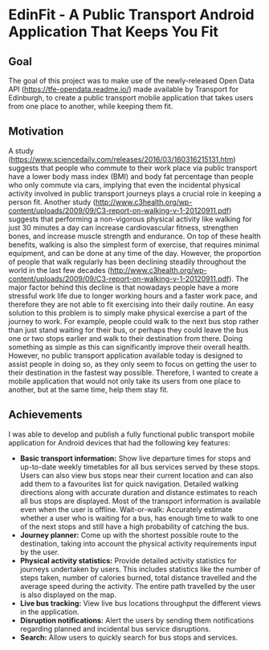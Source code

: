# EdinFit - A Public Transport Android Application That Keeps You Fit

## Goal
The goal of this project was to make use of the newly-released Open Data API (https://tfe-opendata.readme.io/) made available by Transport for Edinburgh, to create a public transport mobile application that takes users from one place to another, while keeping them fit.

## Motivation
A study (https://www.sciencedaily.com/releases/2016/03/160316215131.htm) suggests that people who commute to their work place via public transport have a lower body mass index (BMI) and body fat percentage than people who only commute via cars, implying that even the incidental physical activity involved in public transport journeys plays a crucial role in keeping a person fit. Another study (http://www.c3health.org/wp-content/uploads/2009/09/C3-report-on-walking-v-1-20120911.pdf) suggests that performing a non-vigorous physical activity like walking for just 30 minutes a day can increase cardiovascular fitness, strengthen bones, and increase muscle strength and endurance. On top of these health benefits, walking is also the simplest form of exercise, that requires minimal equipment, and can be done at any time of the day. However, the proportion of people that walk regularly has been declining steadily throughout the world in the last few decades (http://www.c3health.org/wp-content/uploads/2009/09/C3-report-on-walking-v-1-20120911.pdf). The major factor behind this decline is that nowadays people have a more stressful work life due to longer working hours and a faster work pace, and therefore they are not able to fit exercising into their daily routine. An easy solution to this problem is to simply make physical exercise a part of the journey to work. For example, people could walk to the next bus stop rather than just stand waiting for their bus, or perhaps they could leave the bus one or two stops earlier and walk to their destination from there. Doing something as simple as this can significantly improve their overall health. However, no public transport application available today is designed to assist people in doing so, as they only seem to focus on getting the user to their destination in the fastest way possible. Therefore, I wanted to create a mobile application that would not only take its users from one place to another, but at the same time, help them stay fit.

## Achievements 
I was able to develop and publish a fully functional public transport mobile application for Android devices that had the following key features:
- **Basic transport information:** Show live departure times for stops and
up-to-date weekly timetables for all bus services served by these stops. Users
can also view bus stops near their current location and can also add them
to a favourites list for quick navigation. Detailed walking directions along
with accurate duration and distance estimates to reach all bus stops are
displayed. Most of the transport information is available even when the
user is offline.
Wait-or-walk: Accurately estimate whether a user who is waiting for a
bus, has enough time to walk to one of the next stops and still have a high
probability of catching the bus.
- **Journey planner:** Come up with the shortest possible route to the destination,
taking into account the physical activity requirements input by the
user.
- **Physical activity statistics:** Provide detailed activity statistics for journeys
undertaken by users. This includes statistics like the number of steps
taken, number of calories burned, total distance travelled and the average
speed during the activity. The entire path travelled by the user is also
displayed on the map.
- **Live bus tracking:** View live bus locations throughput the different views
in the application.
- **Disruption notifications:** Alert the users by sending them notifications
regarding planned and incidental bus service disruptions.
- **Search:** Allow users to quickly search for bus stops and services.


